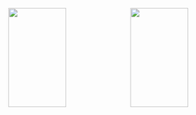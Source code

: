 <p>
  <img 
       width="48%" 
       min-width="420px" 
       height="200px" 
       align="left" 
       src="https://github-readme-stats.vercel.app/api?username=AllanDonato7&show_icons=true&theme=radical&&show_icons=true&hide_border=true "/>     
</p>

<p>
  <img 
       width="48%" 
       min-width="420px" 
       height="200px" 
       align="left" 
       src="https://github-readme-stats.vercel.app/api/top-langs/?username=AllanDonato7&theme=radical"/>     
</p>




